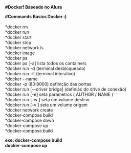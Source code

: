 <b>#Docker! Baseado no Alura</b>

<b>#Commands Basics Docker :) </b></br></br>
*docker rm</br>
*docker run</br>
*docker start</br>
*docker stop</br>
*docker network ls</br>
*docker image</br>
*docker ps</br>
*docker ps [-a] lista todos os containers</br>
*docker run -d (terminal desbloqueado)</br>
*docker run -it (terminal interativo)</br>
*docker --name</br>
*docker -p (80:8000) definição das portas</br>
*docker run [--driver bridge] (definião do drive de conexão)</br>
*docker run [-e] seta parametros ( AUTHOR / NAME )</br>
*docker run [-w <PATH>] seta um volume destino</br>
*docker run [-v <PATH>] seta um volume origem</br>
*docker network create <nome> </br>
*docker-compose build</br>
*docker-compose down</br>
*docker-compose up</br>
*docker-compose build</br>

<b>exe: docker-compose build<br>
     docker-compose up</b>

